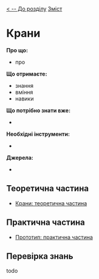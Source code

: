 [< -- До розділу](../README.md)         [Зміст](../../contents.md)

# Крани

**Про що:**

- про 

**Що отримаєте:**

- знання 
- вміння 
- навики 

**Що потрібно знати вже:**

- 

**Необхідні інструменти:**

- 

**Джерела:** 

- 

## Теоретична частина

- [Крани: теоретична частина](teor.md)

## Практична частина

- [Прототип: практична частина](lab.md)

## Перевірка знань

todo